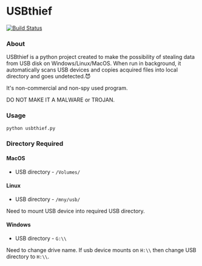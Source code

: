 # USBthief
[![Build Status](https://travis-ci.org/thehackercat/USBthief.svg?branch=master)](https://travis-ci.org/smallmuou/travis-ci-tutorial)

### About

USBthief is a python project created to make the possibility of stealing data from USB disk on Windows/Linux/MacOS. When run in background, it automatically scans USB devices and copies acquired files into local directory and goes undetected.:smiling_imp:

It's non-commercial and non-spy used program.

DO NOT MAKE IT A MALWARE or TROJAN. 

### Usage

```python
python usbthief.py
```

### Directory Required

#### MacOS

- USB directory - ```/Volumes/```

#### Linux

- USB directory - ```/mny/usb/```

Need to mount USB device into required USB directory.

#### Windows

- USB directory - ```G:\\```

Need to change drive name. If usb device mounts on ```H:\\``` then change USB directory to ```H:\\```.

